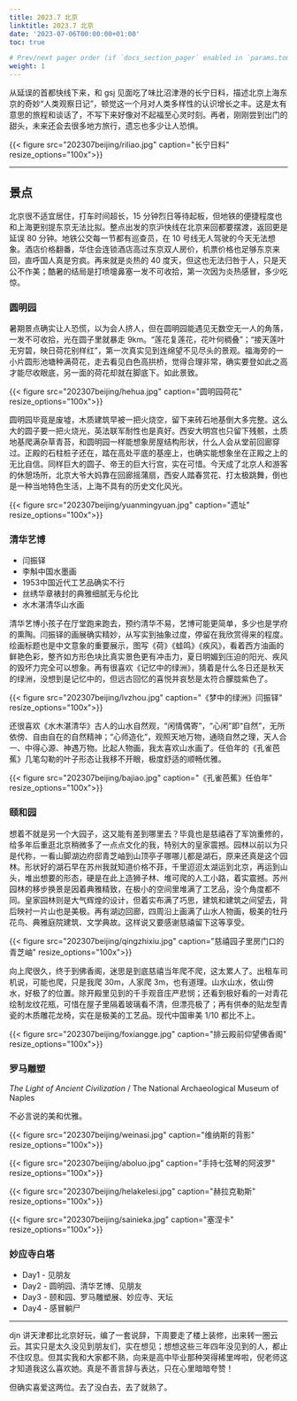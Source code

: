 ```yaml
---
title: 2023.7 北京
linktitle: 2023.7 北京
date: '2023-07-06T00:00:00+01:00'
toc: true

# Prev/next pager order (if `docs_section_pager` enabled in `params.toml`)
weight: 1
---
```


从延误的首都快线下来，和 gsj 见面吃了味比沼津港的长宁日料，描述北京上海东京的奇妙“人类观察日记”，顿觉这一个月对人类多样性的认识增长之丰。这是太有意思的旅程和谈话了，不写下来好像对不起福至心灵时刻。再者，刚刚尝到出门的甜头，未来还会去很多地方旅行，遗忘也多少让人恐惧。

{{< figure src="202307beijing/riliao.jpg" caption="长宁日料" resize_options="100x">}}



---

## 景点

北京很不适宜居住，打车时间超长，15 分钟烈日等待起板，但地铁的便捷程度也和上海更别提东京无法比拟。整点出发的京沪快线在北京来回都要摆渡，返回更是延误 80 分钟。地铁公交每一节都有巡查员，在 10 号线无人驾驶的今天无法想象。酒店价格翻番，华住会连锁酒店高过东京双人房价，机票价格也足够东京来回，直呼国人真是穷疯。再来就是炎热的 40 度天，但这也无法归咎于人，只是天公不作美；酷暑的结局是打喷嚏鼻塞一发不可收拾，第一次因为炎热感冒，多少吃惊。

### 圆明园

暑期景点确实让人恐慌，以为会人挤人，但在圆明园能遇见无数空无一人的角落，一发不可收拾，光在圆子里就暴走 9km。“莲花复莲花，花叶何稠叠”；“接天莲叶无穷碧，映日荷花别样红”，第一次真实见到连绵望不见尽头的景观。福海旁的一小片圆形池塘种满荷花，走去看见白色高拱桥，觉得合理非常，确实要登如此之高才能尽收眼底，另一面的荷花却就在脚底下。如此景致。

{{< figure src="202307beijing/hehua.jpg" caption="圆明园荷花" resize_options="100x">}}

圆明园毕竟是废墟，木质建筑早被一把火烧空，留下来砖石地基倒大多完整。这么大的圆子要一把火烧光，英法联军耐性也是真好。西安大明宫也只留下残骸，土质地基爬满杂草青苔，和圆明园一样能想象房屋结构形状，什么人会从堂前回廊穿过。正殿的石柱桩子还在，踏在高处平底的基座上，也确实能想象坐在正殿之上的无比自信。同样巨大的圆子、帝王的巨大行宫，实在可惜。今天成了北京人和游客的休憩场所，北京大爷大妈靠在回廊摇蒲扇，西安人踏春赏花、打太极跳舞，倒也是一种当地特色生活，上海不具有的历史文化风光。

{{< figure src="202307beijing/yuanmingyuan.jpg" caption="遗址" resize_options="100x">}}

### 清华艺博

* 闫振铎
* 李斛中国水墨画
* 1953中国近代工艺品确实不行
* 丝绣华章裱封的典雅细腻无与伦比
* 水木湛清华山水画

清华艺博小孩子在厅堂跑来跑去，预约清华不易，艺博可能更简单，多少也是学府的熏陶。闫振铎的画展确实精妙，从写实到抽象过度，停留在我欣赏得来的程度。绘画标题也是中文意象的重要展示，图写《荷》《蛙鸣》《疾风》，看着西方油画的鲜艳色彩，整齐如方形色块比真实景色更有冲击力，夏日明媚到压迫的阳光、疾风的毁坏力完全可以想象。再有很喜欢《记忆中的绿洲》，猜着是什么冬日还是秋天的绿洲，没想到是记忆中的，但远古回忆的喜悦并哀愁是太符合朦胧紫色了。

{{< figure src="202307beijing/lvzhou.jpg" caption="《梦中的绿洲》闫振铎" resize_options="100x">}}

还很喜欢《水木湛清华》古人的山水自然观，“闲情偶寄”，“心闲”即“自然”，无所依傍、自由自在的自然精神；“心师造化”，观照天地万物，通晓自然之理，天人合一、中得心源、神遇万物。比起人物画，我太喜欢山水画了。任伯年的《孔雀芭蕉》几笔勾勒的叶子形态让我移不开眼，极度舒适的顺畅优雅。

{{< figure src="202307beijing/bajiao.jpg" caption="《孔雀芭蕉》任伯年" resize_options="100x">}}

### 颐和园

想着不就是另一个大园子，这又能有差到哪里去？毕竟也是慈禧吞了军饷重修的，给多年后重逛北京稍微多了一点点文化的我，特别大的皇家震撼。园林以前以为只是代称，一看山脚湖边府邸青芝岫到山顶亭子哪哪儿都是湖石，原来还真是这个园林。形状好的湖石早在苏州我就知道价格不菲，千里迢迢太湖运到北京，再运到山头，堆出想要的形态，硬是在此上造狮子林、堆可爬的人工小路，着实震撼。苏州园林的移步换景是因着典雅精致，在极小的空间里堆满了工艺品，没个角度都不同。皇家园林则是大气辉煌的设计，但着实布满了巧思，建筑和建筑之间望去，背后映衬一片山也是美极。再有湖边回廊，四周沿上画满了山水人物画，极美的牡丹花鸟、典雅庭院建筑、文学典故。这样说又要感谢慈禧留下这等享受。

{{< figure src="202307beijing/qingzhixiu.jpg" caption="慈禧园子里房门口的青芝岫" resize_options="100x">}}

向上爬很久，终于到佛香阁，迷思是到底慈禧当年爬不爬，这太累人了。出租车司机说，可能也爬，只是我爬 30m，人家爬 3m，也有道理。山水山水，依山傍水，好极了的位置。除开殿里见到的千手观音庄严悲悯；还看到极好看的一对青花绘制龙纹花瓶，可惜在屋子里隔着玻璃看不清，但漂亮极了；再有供奉的贴龙型青瓷的木质雕花龙椅，实在是极美的工艺品。现代中国审美 1/10 都比不上。

{{< figure src="202307beijing/foxiangge.jpg" caption="排云殿前仰望佛香阁" resize_options="100x">}}

### 罗马雕塑

_The Light of Ancient Civilization_ / The National Archaeological Museum of Naples

不必言说的美和优雅。

{{< figure src="202307beijing/weinasi.jpg" caption="维纳斯的背影" resize_options="100x">}}

{{< figure src="202307beijing/aboluo.jpg" caption="手持七弦琴的阿波罗" resize_options="100x">}}

{{< figure src="202307beijing/helakelesi.jpg" caption="赫拉克勒斯" resize_options="100x">}}

{{< figure src="202307beijing/sainieka.jpg" caption="塞涅卡" resize_options="100x">}}

### 妙应寺白塔



* Day1 - 见朋友
* Day2 - 圆明园、清华艺博、见朋友
* Day3 - 颐和园、罗马雕塑展、妙应寺、天坛
* Day4 - 感冒躺尸



---



djn 讲天津都比北京好玩，编了一套说辞，下周要走了楼上装修，出来转一圈云云。其实只是太久没见到朋友们，实在想见；想想这些三年四年没见到的人，都止不住叹息。但其实我和大家都不熟，向来是高中毕业那种哭得稀里哗啦，倪老师这才知道我这么喜欢她。真是不善言辞与表达，只在心里暗暗夸赞！

但确实喜爱这两位。去了没白去，去了就熟了。
